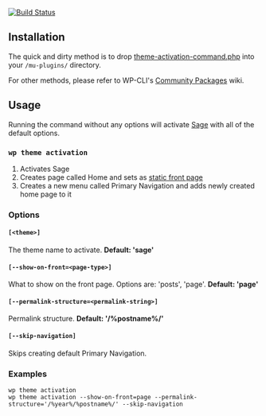[![Build Status](https://travis-ci.org/roots/wp-cli-theme-activation.svg)](https://travis-ci.org/roots/wp-cli-theme-activation)

## Installation

The quick and dirty method is to drop [theme-activation-command.php](https://raw.githubusercontent.com/roots/wp-cli-theme-activation/master/theme-activation-command.php) into your `/mu-plugins/` directory.

For other methods, please refer to WP-CLI's [Community Packages](https://github.com/wp-cli/wp-cli/wiki/Community-Packages) wiki.

## Usage

Running the command without any options will activate [Sage](https://github.com/roots/sage) with all of the default options.


### `wp theme activation`

1. Activates Sage
2. Creates page called Home and sets as [static front page](http://codex.wordpress.org/Creating_a_Static_Front_Page)
3. Creates a new menu called Primary Navigation and adds newly created home page to it


### Options

#### `[<theme>]`
The theme name to activate. **Default: 'sage'**

#### `[--show-on-front=<page-type>]`
What to show on the front page. Options are: 'posts', 'page'. **Default: 'page'**

#### `[--permalink-structure=<permalink-string>]`
Permalink structure. **Default: '/%postname%/'**

#### `[--skip-navigation]`
Skips creating default Primary Navigation.
  
### Examples
```
wp theme activation
wp theme activation --show-on-front=page --permalink-structure='/%year%/%postname%/' --skip-navigation
```
